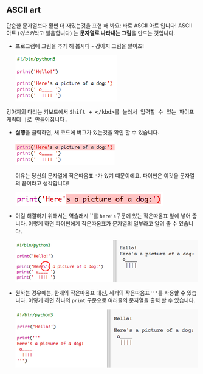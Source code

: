 ## ASCII art

단순한 문자열보다 훨씬 더 재밌는것을 표현 해 봐요: 바로 ASCII 아트 입니다! ASCII 아트 (*아스키*라고 발음합니다) 는 **문자열로 나타내는 그림**을 만드는 것입니다.

+ 프로그램에 그림을 추가 해 봅시다 - 강아지 그림을 말이죠!
    
    ![screenshot](images/me-dog.png)

강아지의 다리는 키보드에서 <kbd>Shift + \</kbd>를 눌러서 입력할 수 있는 파이프 캐릭터 `|`로 만들어집니다.

+ **실행**을 클릭하면, 새 코드에 버그가 있는것을 확인 할 수 있습니다.
    
    ![screenshot](images/me-dog-bug.png)
    
    이유는 당신의 문자열에 작은따옴표 `'`가 있기 때문이에요. 파이썬은 이것을 문자열의 끝이라고 생각합니다!
    
    ![screenshot](images/me-dog-quote.png)

+ 이걸 해결하기 위해서는 역슬래시 ``를 `here's`구문에 있는 작은따옴표 앞에 넣어 줍니다. 이렇게 하면 파이썬에게 작은따옴표가 문자열의 일부라고 알려 줄 수 있습니다.
    
    ![screenshot](images/me-dog-bug-fix.png)

+ 원하는 경우에는, 한개의 작은따옴표 대신, 세개의 작은따옴표`'''`를 사용할 수 있습니다. 이렇게 하면 하나의 `print` 구문으로 여러줄의 문자열을 출력 할 수 있습니다.
    
    ![screenshot](images/me-dog-triple-quote.png)